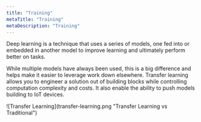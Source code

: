 ```yaml
---
title: "Training"
metaTitle: "Training"
metaDescription: "Training"
---
```




Deep learning is a technique that uses a series of models, one fed into or embedded in another model to improve learning and ultimately perform better on tasks.

While multiple models have always been used, this is a big difference and helps make it easier to leverage work down elsewhere. Transfer learning allows you to engineer a solution out of building blocks while controlling computation complexity and costs. It also enable the ability to push models building to IoT devices.



![Transfer Learning](transfer-learning.png "Transfer Learning vs Traditional")

